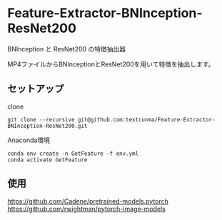 # Feature-Extractor-BNInception-ResNet200
BNInception と ResNet200 の特徴抽出器

MP4ファイルからBNInceptionとResNet200を用いて特徴を抽出します。

## セットアップ
clone
```
git clone --recursive git@github.com:textcunma/Feature-Extractor-BNInception-ResNet200.git
```
Anaconda環境
```
conda env create -n GetFeature -f env.yml
conda activate GetFeature
```

## 使用
https://github.com/Cadene/pretrained-models.pytorch <br>
https://github.com/rwightman/pytorch-image-models
